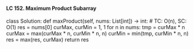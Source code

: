 ####  LC 152. Maximum Product Subarray
class Solution:
    def maxProduct(self, nums: List[int]) -> int:
        # TC: O(n), SC: O(1)
        res = nums[0]
        curMax, curMin = 1, 1
        for n in nums:
            tmp = curMax * n
            curMax = max(curMax * n, curMin * n, n)
            curMin = min(tmp, curMin * n, n)
            res = max(res, curMax)
        return res